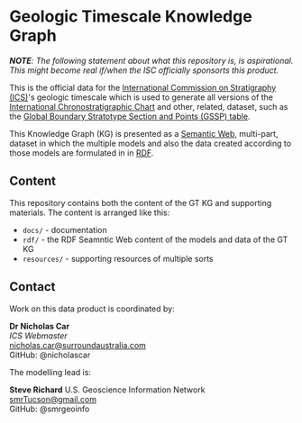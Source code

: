 # Geologic Timescale Knowledge Graph

_**NOTE**: The following statement about what this repository is, is aspirational. This might become real if/when the ISC officially sponsorts this product._

This is the official data for the [International Commission on Stratigraphy (ICS)](https://stratigraphy.org/)'s geologic timescale which is used to generate all versions of the [International Chronostratigraphic Chart](https://stratigraphy.org/chart) and other, related, dataset, such as the [Global Boundary Stratotype Section and Points (GSSP) table](https://stratigraphy.org/gssps/).

This Knowledge Graph (KG) is presented as a [Semantic Web](https://en.wikipedia.org/wiki/Semantic_Web), multi-part, dataset in which the multiple models and also the data created according to those models are formulated in in [RDF](https://www.w3.org/RDF/).


## Content

This repository contains both the content of the GT KG and supporting materials. The content is arranged like this:

* `docs/` - documentation
* `rdf/` - the RDF Seamntic Web content of the models and data of the GT KG
* `resources/` - supporting resources of multiple sorts

## Contact

Work on this data product is coordinated by:

**Dr Nicholas Car**  
_ICS Webmaster_  
nicholas.car@surroundaustralia.com  
GitHub: @nicholascar

The modelling lead is:

**Steve Richard**
U.S. Geoscience Information Network    
smrTucson@gmail.com  
GitHub: @smrgeoinfo  
